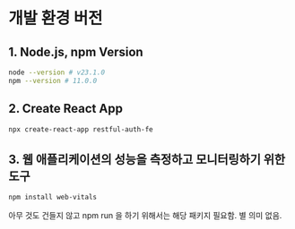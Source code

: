 # 개발 환경 버전

## 1. Node.js, npm Version
```bash
node --version # v23.1.0
npm --version # 11.0.0
```

## 2. Create React App
```bash
npx create-react-app restful-auth-fe
```

## 3. 웹 애플리케이션의 성능을 측정하고 모니터링하기 위한 도구
```bash
npm install web-vitals
```
아무 것도 건들지 않고 npm run 을 하기 위해서는 해당 패키지 필요함. 별 의미 없음.
